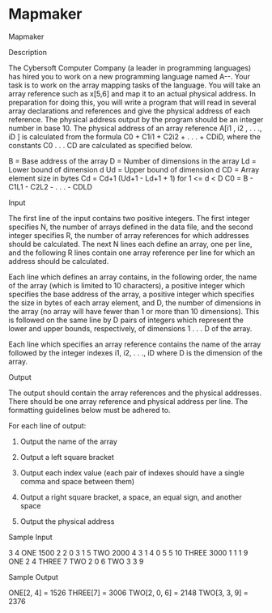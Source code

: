 # Mapmaker

Mapmaker

Description

The Cybersoft Computer Company (a leader in programming languages) has hired you to work on a new programming language named A--. Your task is to work on the array mapping tasks of the language. You will take an array reference such as x[5,6] and map it to an actual physical address. In preparation for doing this, you will write a program that will read in several array declarations and references and give the physical address of each reference. The physical address output by the program should be an integer number in base 10. 
The physical address of an array reference A[i1 , i2 , . . ., iD ] is calculated from the formula C0 + C1i1 + C2i2 + . . . + CDiD, where the constants C0 . . . CD are calculated as specified below. 

B = Base address of the array 
D = Number of dimensions in the array 
Ld = Lower bound of dimension d 
Ud = Upper bound of dimension d 
CD = Array element size in bytes 
Cd = Cd+1 (Ud+1 - Ld+1 + 1) for 1 <= d < D 
C0 = B - C1L1 - C2L2 - . . . - CDLD 

Input

The first line of the input contains two positive integers. The first integer specifies N, the number of arrays defined in the data file, and the second integer specifies R, the number of array references for which addresses should be calculated. The next N lines each define an array, one per line, and the following R lines contain one array reference per line for which an address should be calculated. 

Each line which defines an array contains, in the following order, the name of the array (which is limited to 10 characters), a positive integer which specifies the base address of the array, a positive integer which specifies the size in bytes of each array element, and D, the number of dimensions in the array (no array will have fewer than 1 or more than 10 dimensions). This is followed on the same line by D pairs of integers which represent the lower and upper bounds, respectively, of dimensions 1 . . . D of the array. 

Each line which specifies an array reference contains the name of the array followed by the integer indexes i1, i2, . . ., iD where D is the dimension of the array.

Output

The output should contain the array references and the physical addresses. There should be one array reference and physical address per line. The formatting guidelines below must be adhered to. 

For each line of output: 

1. Output the name of the array 

2. Output a left square bracket 

3. Output each index value (each pair of indexes should have a single comma and space between them) 

4. Output a right square bracket, a space, an equal sign, and another space 

5. Output the physical address 

Sample Input

3 4
ONE 1500 2 2 0 3 1 5
TWO 2000 4 3 1 4 0 5 5 10
THREE 3000 1 1 1 9
ONE 2 4
THREE 7
TWO 2 0 6
TWO 3 3 9

Sample Output

ONE[2, 4] = 1526
THREE[7] = 3006
TWO[2, 0, 6] = 2148
TWO[3, 3, 9] = 2376
